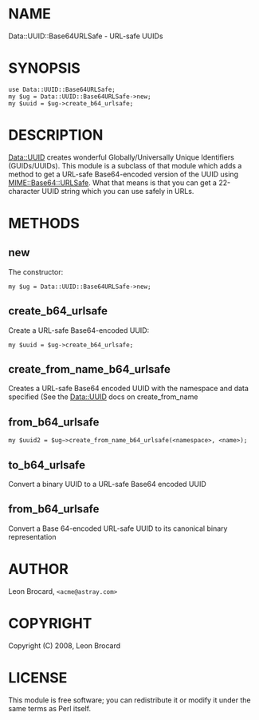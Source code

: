 # NAME

Data::UUID::Base64URLSafe - URL-safe UUIDs

# SYNOPSIS

    use Data::UUID::Base64URLSafe;
    my $ug = Data::UUID::Base64URLSafe->new;
    my $uuid = $ug->create_b64_urlsafe;

# DESCRIPTION

[Data::UUID](https://metacpan.org/pod/Data::UUID) creates wonderful Globally/Universally Unique
Identifiers (GUIDs/UUIDs). This module is a subclass of that
module which adds a method to get a URL-safe Base64-encoded
version of the UUID using [MIME::Base64::URLSafe](https://metacpan.org/pod/MIME::Base64::URLSafe). What that
means is that you can get a 22-character UUID string which
you can use safely in URLs.

# METHODS

## new

The constructor:

    my $ug = Data::UUID::Base64URLSafe->new;

## create\_b64\_urlsafe

Create a URL-safe Base64-encoded UUID:

    my $uuid = $ug->create_b64_urlsafe;

## create\_from\_name\_b64\_urlsafe

Creates a URL-safe Base64 encoded UUID with the namespace and data 
specified (See the [Data::UUID](https://metacpan.org/pod/Data::UUID) docs on create\_from\_name

## from\_b64\_urlsafe

    my $uuid2 = $ug−>create_from_name_b64_urlsafe(<namespace>, <name>);

## to\_b64\_urlsafe

Convert a binary UUID to a URL-safe Base64 encoded UUID

## from\_b64\_urlsafe

Convert a Base 64-encoded URL-safe UUID to its canonical binary representation

# AUTHOR

Leon Brocard, `<acme@astray.com>`

# COPYRIGHT

Copyright (C) 2008, Leon Brocard

# LICENSE

This module is free software; you can redistribute it or modify it
under the same terms as Perl itself.
